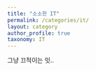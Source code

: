 ```yaml
---
title: "소소한 IT"
permalink: /categories/it/
layout: category
author_profile: true
taxonomy: IT
---
```


그냥 끄적이는 잇..